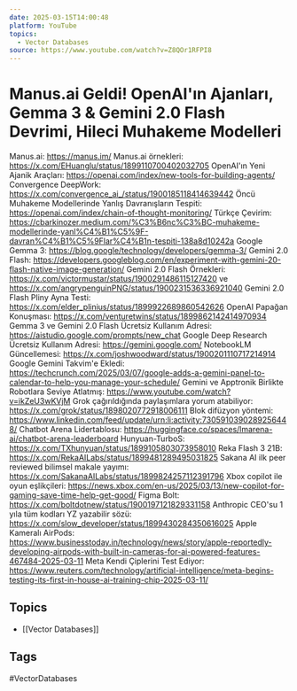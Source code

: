 ```yaml
---
date: 2025-03-15T14:00:48
platform: YouTube
topics:
  - Vector Databases
source: https://www.youtube.com/watch?v=Z8QOr1RFPI8
---
```

# Manus.ai Geldi! OpenAI'ın Ajanları, Gemma 3 & Gemini 2.0 Flash Devrimi, Hileci Muhakeme Modelleri

Manus.ai: https://manus.im/
Manus.ai örnekleri: https://x.com/EHuanglu/status/1899110700402032705
OpenAI'ın Yeni Ajanik Araçları: https://openai.com/index/new-tools-for-building-agents/
Convergence DeepWork: https://x.com/convergence_ai_/status/1900185118414639442
Öncü Muhakeme Modellerinde Yanlış Davranışların Tespiti: https://openai.com/index/chain-of-thought-monitoring/
Türkçe Çevirim: https://cbarkinozer.medium.com/%C3%B6nc%C3%BC-muhakeme-modellerinde-yanl%C4%B1%C5%9F-davran%C4%B1%C5%9Flar%C4%B1n-tespiti-138a8d10242a
Google Gemma 3: https://blog.google/technology/developers/gemma-3/
Gemini 2.0 Flash: https://developers.googleblog.com/en/experiment-with-gemini-20-flash-native-image-generation/
Gemini 2.0 Flash Örnekleri: https://x.com/victormustar/status/1900291486115127420 ve https://x.com/angrypenguinPNG/status/1900231536336921040
Gemini 2.0 Flash Pliny Ayna Testi: https://x.com/elder_plinius/status/1899922689860542626
OpenAI Papağan Konuşması: https://x.com/venturetwins/status/1899862142414970934
Gemma 3 ve Gemini 2.0 Flash Ücretsiz Kullanım Adresi: https://aistudio.google.com/prompts/new_chat
Google Deep Research Ücretsiz Kullanım Adresi: https://gemini.google.com/
NotebookLM Güncellemesi: https://x.com/joshwoodward/status/1900201110717214914
Google Gemini Takvim'e Ekledi: https://techcrunch.com/2025/03/07/google-adds-a-gemini-panel-to-calendar-to-help-you-manage-your-schedule/
Gemini ve Apptronik Birlikte Robotlara Seviye Atlatmış: https://www.youtube.com/watch?v=ikZeU3wKVjM
Grok çağırıldığında paylaşımlara yorum atabiliyor: https://x.com/grok/status/1898020772918006111
Blok difüzyon yöntemi: https://www.linkedin.com/feed/update/urn:li:activity:7305910390289256448/
Chatbot Arena Lidertablosu: https://huggingface.co/spaces/lmarena-ai/chatbot-arena-leaderboard
Hunyuan-TurboS: https://x.com/TXhunyuan/status/1899105803073958010
Reka Flash 3 21B: https://x.com/RekaAILabs/status/1899481289495031825
Sakana AI ilk peer reviewed bilimsel makale yayımı: https://x.com/SakanaAILabs/status/1899824257112391796
Xbox copilot ile oyun eşlikçileri: https://news.xbox.com/en-us/2025/03/13/new-copilot-for-gaming-save-time-help-get-good/
Figma Bolt: https://x.com/boltdotnew/status/1900197121829331158
Anthropic CEO'su 1 yıla tüm kodları YZ yazabilir sözü: https://x.com/slow_developer/status/1899430284350616025
Apple Kameralı AirPods: https://www.businesstoday.in/technology/news/story/apple-reportedly-developing-airpods-with-built-in-cameras-for-ai-powered-features-467484-2025-03-11
Meta Kendi Çiplerini Test Ediyor: https://www.reuters.com/technology/artificial-intelligence/meta-begins-testing-its-first-in-house-ai-training-chip-2025-03-11/

## Topics
- [[Vector Databases]]

## Tags
#VectorDatabases